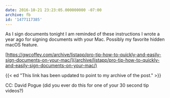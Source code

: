 ```yaml
---
date: 2016-10-21 23:23:05.000000000 -07:00
archive: fb
id: '1477117385'
---
```


As I sign documents tonight I am reminded of these instructions I wrote a year ago for signing documents with your Mac. Possibly my favorite hidden macOS feature.

[https://gwcoffey.com/archive/listapp/pro-tip-how-to-quickly-and-easily-sign-documents-on-your-mac/](/archive/listapp/pro-tip-how-to-quickly-and-easily-sign-documents-on-your-mac/)

{{< ed "This link has been updated to point to my archive of the post." >}}

CC: David Pogue (did you ever do this for one of your 30 second tip videos?)

